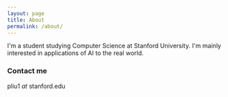 ```yaml
---
layout: page
title: About
permalink: /about/
---
```


I'm a student studying Computer Science at Stanford University. I'm mainly interested in applications of AI to the real world.

### Contact me

pliu1 _at_ stanford.edu